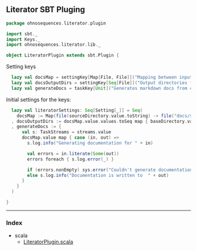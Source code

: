 ## Literator SBT Pluging

```scala
package ohnosequences.literator.plugin

import sbt._
import Keys._
import ohnosequences.literator.lib._

object LiteratorPlugin extends sbt.Plugin {
```

Setting keys

```scala
  lazy val docsMap = settingKey[Map[File, File]]("Mapping between input source and output docs directories")
  lazy val docsOutputDirs = settingKey[Seq[File]]("Output directories for the generated documentation")
  lazy val generateDocs = taskKey[Unit]("Generates markdown docs from code using literator tool")
```

Initial settings for the keys:

```scala
  lazy val literatorSettings: Seq[Setting[_]] = Seq(
    docsMap := Map(file(sourceDirectory.value.toString) -> file("docs/src/"))
  , docsOutputDirs := docsMap.value.values.toSeq map { baseDirectory.value / _.toString }
  , generateDocs := { 
      val s: TaskStreams = streams.value
      docsMap.value map { case (in, out) =>
        s.log.info("Generating documentation for " + in)

        val errors = in.literate(Some(out))
        errors foreach { s.log.error(_) }

        if (errors.nonEmpty) sys.error("Couldn't generate documentation due to parsing errors")
        else s.log.info("Documentation is written to  " + out)
      }
    }
  )

}

```


------

### Index

+ scala
  + [LiteratorPlugin.scala][LiteratorPlugin.scala]

[LiteratorPlugin.scala]: LiteratorPlugin.scala.md
